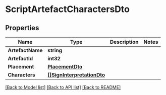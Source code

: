 # ScriptArtefactCharactersDto

## Properties

Name | Type | Description | Notes
------------ | ------------- | ------------- | -------------
**ArtefactName** | **string** |  | 
**ArtefactId** | **int32** |  | 
**Placement** | [**PlacementDto**](PlacementDTO.md) |  | 
**Characters** | [**[]SignInterpretationDto**](SignInterpretationDTO.md) |  | 

[[Back to Model list]](../README.md#documentation-for-models) [[Back to API list]](../README.md#documentation-for-api-endpoints) [[Back to README]](../README.md)


